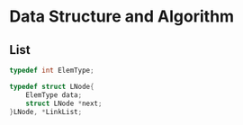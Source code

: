 # Data Structure and Algorithm

## List

```cpp
typedef int ElemType;

typedef struct LNode{
    ElemType data;
    struct LNode *next;
}LNode, *LinkList;
```
